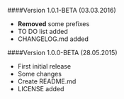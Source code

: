 
####Version 1.0.1-BETA (03.03.2016)
* **Removed** some prefixes
* TO DO list added
* CHANGELOG.md added

####Version 1.0.0-BETA (28.05.2015)
* First initial release
* Some changes
* Create README.md
* LICENSE added


